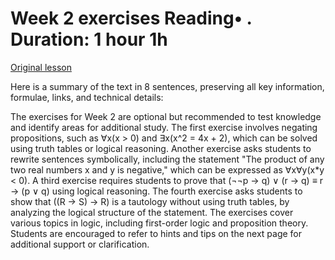 # Week 2 exercises Reading• . Duration: 1 hour 1h

[Original lesson](https://www.coursera.org/learn/uol-fundamentals-of-computer-science/supplement/tWvoQ/week-2-exercises)

Here is a summary of the text in 8 sentences, preserving all key information, formulae, links, and technical details:

The exercises for Week 2 are optional but recommended to test knowledge and identify areas for additional study. The first exercise involves negating propositions, such as ∀x(x > 0) and ∃x(x^2 = 4x + 2), which can be solved using truth tables or logical reasoning. Another exercise asks students to rewrite sentences symbolically, including the statement "The product of any two real numbers x and y is negative," which can be expressed as ∀x∀y(x*y < 0). A third exercise requires students to prove that (¬¬p → q) ∨ (r → q) ≡ r → (p ∨ q) using logical reasoning. The fourth exercise asks students to show that ((R → S) → R) is a tautology without using truth tables, by analyzing the logical structure of the statement. The exercises cover various topics in logic, including first-order logic and proposition theory. Students are encouraged to refer to hints and tips on the next page for additional support or clarification.

